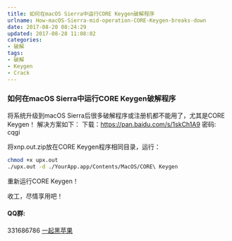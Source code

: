 ```yaml
---
title: 如何在macOS Sierra中运行CORE Keygen破解程序
urlname: How-macOS-Sierra-mid-operation-CORE-Keygen-breaks-down
date: 2017-08-20 08:24:29
updated: 2017-08-28 11:08:02
categories:
- 破解
tags:
- 破解
- Keygen
- Crack
---
```

### 如何在macOS Sierra中运行CORE Keygen破解程序

将系统升级到macOS Sierra后很多破解程序或注册机都不能用了，尤其是CORE Keygen！ 解决方案如下：
下载：https://pan.baidu.com/s/1skCh1A9 密码: cqgi

将xnp.out.zip放在CORE Keygen程序相同目录，运行：

```bash
chmod +x upx.out
./upx.out -d ./YourApp.app/Contents/MacOS/CORE\ Keygen
```
重新运行CORE Keygen！

收工，尽情享用吧！

#### QQ群:
331686786 [一起黑苹果](http://shang.qq.com/wpa/qunwpa?idkey=db511a29e856f37cbb871108ffa77a6e79dde47e491b8f2c8d8fe4d3c310de91)



